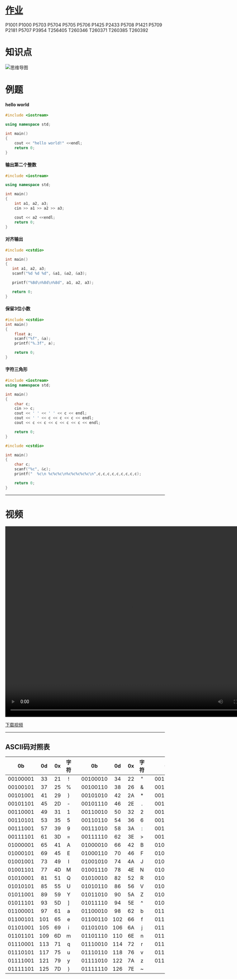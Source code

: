# [作业](https://www.luogu.com.cn/training/207271#problems)

P1001	P1000	P5703	P5704	P5705	P5706	P1425	P2433	P5708	P1421	P5709	P2181	P5707	P3954	T256405	T260346	T260371	T260385	T260392

#  知识点
![思维导图](https://c44bdf47ba484aa98328d13683451955.apig.cn-east-3.huaweicloudapis.com/USACO/usaco2023/1.syntax_io/IO.png)

# 例题

#### hello world
``` c++
#include <iostream>

using namespace std;

int main()
{
    cout << "hello world!" <<endl;
    return 0;
}
```

#### 输出第二个整数
``` c++
#include <iostream>

using namespace std;

int main()
{
    int a1, a2, a3;
    cin >> a1 >> a2 >> a3;

    cout << a2 <<endl;
    return 0;
}
```

#### 对齐输出
 ``` c++
 #include <cstdio>

int main()
{
    int a1, a2, a3;
    scanf("%d %d %d", &a1, &a2, &a3);

    printf("%8d\n%8d\n%8d", a1, a2, a3);

    return 0;
}
 ```
 #### 保留3位小数
``` c++
#include <cstdio>
int main()
{
    float a;
    scanf("%f", &a);
    printf("%.3f", a);

    return 0;
}
```
#### 字符三角形

``` c++
#include <iostream>
using namespace std;

int main()
{
    char c;
    cin >> c;
    cout << ' ' << ' ' << c << endl;
    cout << ' ' << c << c << c << endl;
    cout << c << c << c << c << c << endl;

    return 0;
}
```
``` c++
#include <cstdio>

int main()
{
    char c;
    scanf("%c", &c);
    printf("  %c\n %c%c%c\n%c%c%c%c%c\n",c,c,c,c,c,c,c,c,c);

    return 0;
}

```

---

# 视频
<video src="https://c44bdf47ba484aa98328d13683451955.apig.cn-east-3.huaweicloudapis.com/Vidies/%E7%AC%AC%E4%B8%80%E6%AC%A1%E8%AF%BE-%E8%BE%93%E5%85%A5%E8%BE%93%E5%87%BA.mp4" width="800px" height="600px" controls="controls"></video>

[下载视频](https://c44bdf47ba484aa98328d13683451955.apig.cn-east-3.huaweicloudapis.com/Vidies/%E7%AC%AC%E4%B8%80%E6%AC%A1%E8%AF%BE-%E8%BE%93%E5%85%A5%E8%BE%93%E5%87%BA.mp4)

---

## ASCII码对照表
|0b|0d|0x|字符| | 0b|0d|0x|字符| |0b|0d|0x|字符| | 0b|0d|0x|字符|
|:-:|:-:|:-:|:-:|-|:-:|:-:|:-:|:-:|-|:-:|:-:|:-:|:-:|-|:-:|:-:|:-:|:-:|
|00100001|33|21|!| |00100010|34|22|"| |00100011|35|23|#| |00100100|36|24|$| 
|00100101|37|25|%| |00100110|38|26|&| |00100111|39|27|'| |00101000|40|28|(| 
|00101001|41|29|)| |00101010|42|2A|*| |00101011|43|2B|+| |00101100|44|2C|,| 
|00101101|45|2D|-| |00101110|46|2E|.| |00101111|47|2F|/| |00110000|48|30|0| 
|00110001|49|31|1| |00110010|50|32|2| |00110011|51|33|3| |00110100|52|34|4| 
|00110101|53|35|5| |00110110|54|36|6| |00110111|55|37|7| |00111000|56|38|8| 
|00111001|57|39|9| |00111010|58|3A|:| |00111011|59|3B|;| |00111100|60|3C|<| 
|00111101|61|3D|=| |00111110|62|3E|>| |00111111|63|3F|?| |01000000|64|40|@| 
|01000001|65|41|A| |01000010|66|42|B| |01000011|67|43|C| |01000100|68|44|D| 
|01000101|69|45|E| |01000110|70|46|F| |01000111|71|47|G| |01001000|72|48|H|
|01001001|73|49|I| |01001010|74|4A|J| |01001011|75|4B|K| |01001100|76|4C|L| 
|01001101|77|4D|M| |01001110|78|4E|N| |01001111|79|4F|O| |01010000|80|50|P| 
|01010001|81|51|Q| |01010010|82|52|R| |01010011|83|53|S| |01010100|84|54|T| 
|01010101|85|55|U| |01010110|86|56|V| |01010111|87|57|W| |01011000|88|58|X| 
|01011001|89|59|Y| |01011010|90|5A|Z| |01011011|91|5B|[| |01011100|92|5C|\| 
|01011101|93|5D|]| |01011110|94|5E|^| |01011111|95|5F|_| |01100000|96|60|`| 
|01100001|97|61|a| |01100010|98|62|b| |01100011|99|63|c| |01100100|100|64|d| 
|01100101|101|65|e| |01100110|102|66|f| |01100111|103|67|g| |01101000|104|68|h| 
|01101001|105|69|i| |01101010|106|6A|j| |01101011|107|6B|k| |01101100|108|6C|l| 
|01101101|109|6D|m| |01101110|110|6E|n| |01101111|111|6F|o| |01110000|112|70|p| 
|01110001|113|71|q| |01110010|114|72|r| |01110011|115|73|s| |01110100|116|74|t| 
|01110101|117|75|u| |01110110|118|76|v| |01110111|119|77|w| |01111000|120|78|x| 
|01111001|121|79|y| |01111010|122|7A|z| |01111011|123|7B|{| |01111100|124|7C|\|| 
|01111101|125|7D|}| |01111110|126|7E|~|
